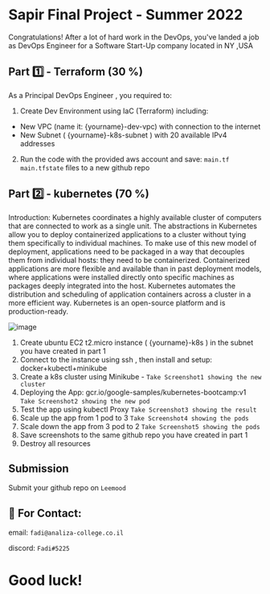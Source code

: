 # Sapir Final Project - Summer 2022

Congratulations! After a lot of hard work in the DevOps, you've landed a job as DevOps Engineer for a
Software Start-Up company located in NY ,USA


## Part 1️⃣ - Terraform (30 %)

As a Principal DevOps Engineer , you required to:
1. Create Dev Environment using IaC (Terraform) including:
 - New VPC (name it: {yourname}-dev-vpc) with connection to the internet
 - New Subnet ( {yourname}-k8s-subnet ) with 20 available IPv4 addresses

2. Run the code with the provided aws account and save:
`main.tf`
`main.tfstate`
files to a new github repo

## Part 2️⃣ - kubernetes (70 %)

Introduction:
Kubernetes coordinates a highly available cluster of computers that are connected to work as a single unit. The abstractions in Kubernetes allow you to deploy containerized applications to a cluster without tying them specifically to individual machines. To make use of this new model of deployment, applications need to be packaged in a way that decouples them from individual hosts: they need to be containerized. Containerized applications are more flexible and available than in past deployment models, where applications were installed directly onto specific machines as packages deeply integrated into the host. Kubernetes automates the distribution and scheduling of application containers across a cluster in a more efficient way. Kubernetes is an open-source platform and is production-ready.

![image](https://user-images.githubusercontent.com/30344406/197139185-aa77e86d-b9aa-4897-adcd-f00f4b3a3d4b.png)



1. Create ubuntu EC2 t2.micro instance ( {yourname}-k8s ) in the subnet you have created in part 1
2. Connect to the instance using ssh , then install and setup: docker+kubectl+minikube
3. Create a k8s cluster using Minikube - `Take Screenshot1 showing the new cluster`
4. Deploying the App: gcr.io/google-samples/kubernetes-bootcamp:v1 `Take Screenshot2 showing the new pod`
5. Test the app using kubectl Proxy `Take Screenshot3 showing the result`
6. Scale up the app from 1 pod to 3 `Take Screenshot4 showing the pods`
7. Scale down the app from 3 pod to 2 `Take Screenshot5 showing the pods`
8. Save screenshots to the same github repo you have created in part 1
9. Destroy all resources


## Submission

Submit your github repo on `Leemood`














## 📧 For Contact:

email: `fadi@analiza-college.co.il`

discord: `Fadi#5225`


# Good luck!




